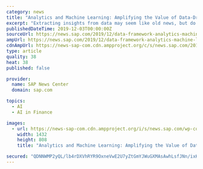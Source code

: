 ```yaml
---
category: news
title: "Analytics and Machine Learning: Amplifying the Value of Data-Driven Transformation"
excerpt: "Extracting insights from data may seem like old news, but do not get too comfortable. Machine learning and other advanced analytics technologies are set to bring an unprecedented impact on how real-time, contextual data is used business-wide. Get ready for ..."
publishedDateTime: 2019-12-03T00:00:00Z
sourceUrl: https://news.sap.com/2019/12/data-framework-analytics-machine-learning-transformation/
ampUrl: https://news.sap.com/2019/12/data-framework-analytics-machine-learning-transformation/amp/
cdnAmpUrl: https://news-sap-com.cdn.ampproject.org/c/s/news.sap.com/2019/12/data-framework-analytics-machine-learning-transformation/amp/
type: article
quality: 38
heat: 38
published: false

provider:
  name: SAP News Center
  domain: sap.com

topics:
  - AI
  - AI in Finance

images:
  - url: https://news-sap-com.cdn.ampproject.org/i/s/news.sap.com/wp-content/blogs.dir/1/files/POC_F.jpg
    width: 1432
    height: 808
    title: "Analytics and Machine Learning: Amplifying the Value of Data-Driven Transformation"

secured: "QDNNWMP2yQL/lb4rDXVhRYR9OxneVwE2U7yZtGmYJWuGXMAsAwhLsfJNn/ixKxOL1bqaMZ6ca3WpGfgceGVYGLjihb/edTCTThXV/tVmzTPg9FOOnoBpQLoBxTLJjabOldfKvlFh7qK8b1KQ+iAsP4jzifRsrihQPvYj3hyx7BJZ/lYgqVHgokVhdRkHGDbaOpO0hbYnczp+La6IsbJdoz5aTruqf7lU8mI3cH0EOeBUKt9dAAijLx2Noxbgiefm5aAchvDBeqLCmCO3pFuzdw==;7wllVpq0kjTwUfELThV2vg=="
---
```


